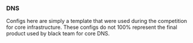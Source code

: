 ### DNS
Configs here are simply a template that were used during the competition for core infrastructure.
These configs do not 100% represent the final product used by black team for core DNS.
